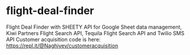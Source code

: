 # flight-deal-finder
Flight Deal Finder with SHEETY API for Google Sheet data management, Kiwi Partners Flight Search API, Tequila Flight Search API and Twilio SMS API
Customer acquisition code is here: https://repl.it/@Naghiyev/customeracquisition
